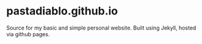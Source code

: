 # pastadiablo.github.io

Source for my basic and simple personal website.  Built using Jekyll, hosted via github pages.
